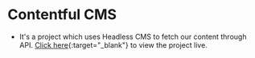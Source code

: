 # Contentful CMS
- It's a project which uses Headless CMS to fetch our content through API. [Click here](https://contentfulcms-1.netlify.app/){:target="_blank"} to view the project live.
